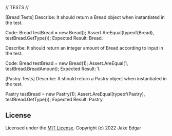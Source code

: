 // TESTS //

[Bread Tests]
Describe: It should return a Bread object when instantiated in the test.

Code: 
Bread testBread = new Bread();
Assert.AreEqual(typeof(Bread), testBread.GetType());
Expected Result: Bread.

Describe: It should return an integer amount of Bread according to input in the test.

Code:
Bread testBread = new Bread(1);
Assert.AreEqual(1, testBread.BreadAmount);
Expected Result: 1.



[Pastry Tests]
Describe: It should return a Pastry object when instantiated in the test.

Pastry testBread = new Pastry(1);
Assert.AreEqual(typeof(Pastry), testBread.GetType());
Expected Result: Pastry.




## License

Licensed under the [MIT License](LICENSE).
Copyright (c) 2022 Jake Edgar